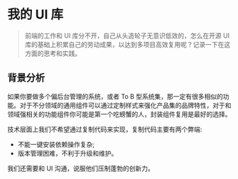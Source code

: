 # 我的 UI 库

> 前端的工作和 UI 库分不开，自己从头造轮子无意识低效的，怎么在开源 UI 库的基础上积累自己的劳动成果，以达到多项目高效复用呢？记录一下在这方面的思考和实践。

## 背景分析

如果你要做多个偏后台管理的系统，或者 To B 型系统集，那一定有很多相似的功能。对于不分领域的通用组件可以通过定制样式来强化产品集的品牌特性，对于和领域强相关的功能组件你可能是第一个吃螃蟹的人，封装组件复用是最好的选择。

技术层面上我们不希望通过复制代码来实现，复制代码主要有两个弊端:
- 不能一键安装依赖操作复杂;
- 版本管理困难，不利于升级和维护。

我们还需要和 UI 沟通，说服他们压制蓬勃的创新力。
